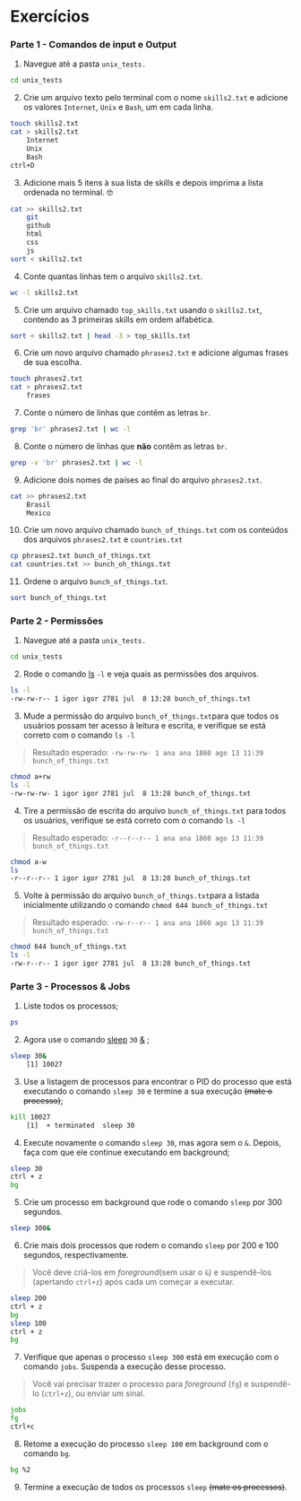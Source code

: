 # Exercícios

### Parte 1 - Comandos de input e Output

1. Navegue até a pasta `unix_tests.`

```bash
cd unix_tests
```

2. Crie um arquivo texto pelo terminal com o nome `skills2.txt` e adicione os valores `Internet`, `Unix` e `Bash`, um em cada linha.

```bash
touch skills2.txt
cat > skills2.txt
	Internet
	Unix
	Bash
ctrl+D
```

3. Adicione mais 5 itens à sua lista de skills e depois imprima a lista ordenada no terminal. 🤓

```bash
cat >> skills2.txt
	git
	github
	html
	css
	js
sort < skills2.txt
```

4. Conte quantas linhas tem o arquivo `skills2.txt`.

```bash
wc -l skills2.txt
```

5. Crie um arquivo chamado `top_skills.txt` usando o `skills2.txt`, contendo as 3 primeiras skills em ordem alfabética.

```bash
sort < skills2.txt | head -3 > top_skills.txt
```

6. Crie um novo arquivo chamado `phrases2.txt` e adicione algumas frases de sua escolha.

```bash
touch phrases2.txt
cat > phrases2.txt
	frases
```

7. Conte o número de linhas que contêm as letras `br`.

```bash
grep 'br' phrases2.txt | wc -l
```

8. Conte o número de linhas que **não** contêm as letras `br`.

```bash
grep -v 'br' phrases2.txt | wc -l
```

9. Adicione dois nomes de países ao final do arquivo `phrases2.txt`.

```bash
cat >> phrases2.txt
	Brasil
	Mexico
```

10. Crie um novo arquivo chamado `bunch_of_things.txt` com os conteúdos dos arquivos `phrases2.txt` e `countries.txt`

```bash
cp phrases2.txt bunch_of_things.txt
cat countries.txt >> bunch_oh_things.txt
```

11. Ordene o arquivo `bunch_of_things.txt`.

```bash
sort bunch_of_things.txt
```

### Parte 2 - Permissões

1. Navegue até a pasta `unix_tests.`

```bash
cd unix_tests
```

2. Rode o comando [ls](https://linux.die.net/man/1/ls) `-l` e veja quais as permissões dos arquivos.

```bash
ls -l
-rw-rw-r-- 1 igor igor 2781 jul  8 13:28 bunch_of_things.txt
```

3. Mude a permissão do arquivo `bunch_of_things.txt`para que todos os usuários possam ter acesso à leitura e escrita, e verifique se está correto com o comando `ls -l`

> Resultado esperado: `-rw-rw-rw- 1 ana ana 1860 ago 13 11:39 bunch_of_things.txt`
> 

```bash
chmod a+rw
ls -l
-rw-rw-rw- 1 igor igor 2781 jul  8 13:28 bunch_of_things.txt
```

4. Tire a permissão de escrita do arquivo `bunch_of_things.txt` para todos os usuários, verifique se está correto com o comando `ls -l`

> Resultado esperado: `-r--r--r-- 1 ana ana 1860 ago 13 11:39 bunch_of_things.txt`
> 

```bash
chmod a-w
ls 
-r--r--r-- 1 igor igor 2781 jul  8 13:28 bunch_of_things.txt
```

5. Volte à permissão do arquivo `bunch_of_things.txt`para a listada inicialmente utilizando o comando `chmod 644 bunch_of_things.txt`

> Resultado esperado: `-rw-r--r-- 1 ana ana 1860 ago 13 11:39 bunch_of_things.txt`
> 

```bash
chmod 644 bunch_of_things.txt
ls -l
-rw-r--r-- 1 igor igor 2781 jul  8 13:28 bunch_of_things.txt
```

### Parte 3 - Processos & Jobs

1. Liste todos os processos;

```bash
ps
```

2. Agora use o comando [sleep](https://linux.die.net/man/3/sleep) `30` [&](https://linuxhandbook.com/run-process-background/) ;

```bash
sleep 30&
	[1] 10027
```

3. Use a listagem de processos para encontrar o PID do processo que está executando o comando `sleep 30` e termine a sua execução ~~(mate o processo)~~;

```bash
kill 10027
	[1]  + terminated  sleep 30
```

4. Execute novamente o comando `sleep 30`, mas agora sem o `&`. Depois, faça com que ele continue executando em background;

```bash
sleep 30
ctrl + z
bg
```

5. Crie um processo em background que rode o comando `sleep` por 300 segundos.

```bash
sleep 300&
```

6. Crie mais dois processos que rodem o comando `sleep` por 200 e 100 segundos, respectivamente.

> Você deve criá-los em *foreground*(sem usar o `&`) e suspendê-los (apertando `ctrl+z`) após cada um começar a executar.
> 

```bash
sleep 200
ctrl + z
bg
sleep 100
ctrl + z
bg
```

7. Verifique que apenas o processo `sleep 300` está em execução com o comando `jobs`. Suspenda a execução desse processo.

> Você vai precisar trazer o processo para *foreground* (`fg`) e suspendê-lo (`ctrl+z`), ou enviar um sinal.
> 

```bash
jobs
fg
ctrl+c
```

8. Retome a execução do processo `sleep 100` em background com o comando `bg`.

```bash
bg %2
```

9. Termine a execução de todos os processos `sleep` ~~(mate os processos)~~.
